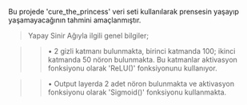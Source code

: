 Bu projede 'cure_the_princess' veri seti kullanılarak prensesin yaşayıp yaşamayacağının tahmini amaçlanmıştır.

>Yapay Sinir Ağıyla ilgili genel bilgiler;

>>• 2 gizli katmanı bulunmakta, birinci katmanda 100; ikinci katmanda 50 nöron bulunmakta. Bu katmanlar aktivasyon fonksiyonu olarak 'ReLU()' fonksiyonunu kullanıyor.

>> • Output layerda 2 adet nöron bulunmakta ve aktivasyon fonksiyonu olarak 'Sigmoid()' fonksiyonu kullanmakta.
